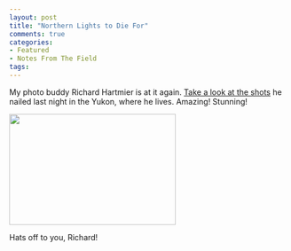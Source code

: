 ```yaml
---
layout: post
title: "Northern Lights to Die For"
comments: true
categories:
- Featured
- Notes From The Field
tags:
---
```

My photo buddy Richard Hartmier is at it again. <a href="http://hartmier.com/latest/index.html">Take a look at the shots</a> he nailed last night in the Yukon, where he lives. Amazing! Stunning!

<a href="http://blog.lesterpickerphoto.com/wp-content/uploads/2012/09/DSC1502-2.jpg"><img class="size-medium wp-image-2355" title="_DSC1502-2" src="http://blog.lesterpickerphoto.com/wp-content/uploads/2012/09/DSC1502-2-300x200.jpg" alt="" width="300" height="200"></a>

Hats off to you, Richard!